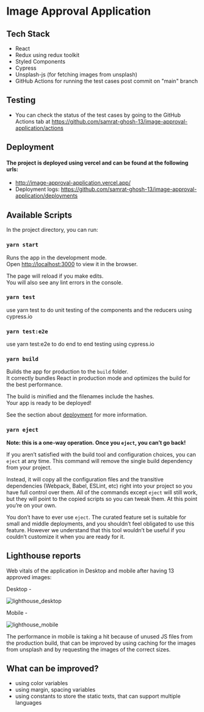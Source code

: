 # Image Approval Application

## Tech Stack

- React
- Redux using redux toolkit
- Styled Components
- Cypress
- Unsplash-js (for fetching images from unsplash)
- GitHub Actions for running the test cases post commit on "main" branch

## Testing

- You can check the status of the test cases by going to the GitHub Actions tab at https://github.com/samrat-ghosh-13/image-approval-application/actions

## Deployment

#### The project is deployed using vercel and can be found at the following urls: 
- http://image-approval-application.vercel.app/
- Deployment logs: https://github.com/samrat-ghosh-13/image-approval-application/deployments

## Available Scripts

In the project directory, you can run:

### `yarn start`

Runs the app in the development mode.<br />
Open [http://localhost:3000](http://localhost:3000) to view it in the browser.

The page will reload if you make edits.<br />
You will also see any lint errors in the console.

### `yarn test`

use yarn test to do unit testing of the components and the reducers using cypress.io

### `yarn test:e2e`

use yarn test:e2e to do end to end testing using cypress.io

### `yarn build`

Builds the app for production to the `build` folder.<br />
It correctly bundles React in production mode and optimizes the build for the best performance.

The build is minified and the filenames include the hashes.<br />
Your app is ready to be deployed!

See the section about [deployment](https://facebook.github.io/create-react-app/docs/deployment) for more information.

### `yarn eject`

**Note: this is a one-way operation. Once you `eject`, you can’t go back!**

If you aren’t satisfied with the build tool and configuration choices, you can `eject` at any time. This command will remove the single build dependency from your project.

Instead, it will copy all the configuration files and the transitive dependencies (Webpack, Babel, ESLint, etc) right into your project so you have full control over them. All of the commands except `eject` will still work, but they will point to the copied scripts so you can tweak them. At this point you’re on your own.

You don’t have to ever use `eject`. The curated feature set is suitable for small and middle deployments, and you shouldn’t feel obligated to use this feature. However we understand that this tool wouldn’t be useful if you couldn’t customize it when you are ready for it.

## Lighthouse reports

Web vitals of the application in Desktop and mobile after having 13 approved images: 

Desktop -

![lighthouse_desktop](https://user-images.githubusercontent.com/22419506/134580577-a7aab341-1f0f-46a0-820e-e23efe38ba7e.png)

Mobile - 

![lighthouse_mobile](https://user-images.githubusercontent.com/22419506/134629726-7bf086e5-ee10-4ae7-9ed7-598eef16e078.png)

The performance in mobile is taking a hit because of unused JS files from the production build, that can be improved by using caching for the images from unsplash and by requesting the images of the correct sizes. 

## What can be improved? 

- using color variables
- using margin, spacing variables
- using constants to store the static texts, that can support multiple languages





